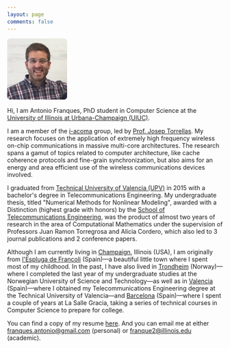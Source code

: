 ```yaml
---
layout: page
comments: false
---
```


<div class="index_header_space"></div>
<img class="profile_picture" src="/img/profile_picture.jpg">

Hi, I am Antonio Franques, PhD student in Computer Science at the [University of Illinois at Urbana-Champaign (UIUC)](http://illinois.edu).

I am a member of the [i-acoma](http://iacoma.cs.uiuc.edu/) group, led by [Prof. Josep Torrellas](http://iacoma.cs.uiuc.edu/josep/torrellas.html). My research focuses on the application of extremely high frequency wireless on-chip communications in massive multi-core architectures. The research spans a gamut of topics related to computer architecture, like cache coherence protocols and fine-grain synchronization, but also aims for an energy and area efficient use of the wireless communications devices involved.<br clear="left" />

I graduated from [Technical University of Valencia (UPV)](http://www.upv.es/index-en.html) in 2015 with a bachelor's degree in Telecommunications Engineering. My undergraduate thesis, titled "Numerical Methods for Nonlinear Modeling", awarded with a Distinction (highest grade with honors) by the [School of Telecommunications Engineering](https://www.etsit.upv.es/), was the product of almost two years of research in the area of Computational Mathematics under the supervision of Professors Juan Ramon Torregrosa and Alicia Cordero, which also led to 3 journal publications and 2 conference papers.

Although I am currently living in [Champaign](https://en.wikipedia.org/wiki/Champaign%E2%80%93Urbana_metropolitan_area), Illinois (USA), I am originally from [l'Espluga de Francoli](https://en.wikipedia.org/wiki/L%27Espluga_de_Francol%C3%AD) (Spain)&mdash;a beautiful little town where I spent most of my childhood. In the past, I have also lived in [Trondheim](https://en.wikipedia.org/wiki/Trondheim) (Norway)&mdash;where I completed the last year of my undergraduate studies at the Norwegian University of Science and Technology&mdash;as well as in [Valencia](https://en.wikipedia.org/wiki/Valencia) (Spain)&mdash;where I obtained my Telecommunications Engineering degree at the Technical University of Valencia&mdash;and [Barcelona](https://en.wikipedia.org/wiki/Barcelona) (Spain)&mdash;where I spent a couple of years at La Salle Gracia, taking a series of technical courses in Computer Science to prepare for college.

You can find a copy of my resume [here](/docs/resume_double_page_antonio.pdf). And you can email me at either [franques.antonio@gmail.com](mailto:franques.antonio@gmail.com) (personal) or [franque2@illinois.edu](mailto:franque2@illinois.edu) (academic).
